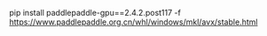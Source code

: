 pip install paddlepaddle-gpu==2.4.2.post117 -f https://www.paddlepaddle.org.cn/whl/windows/mkl/avx/stable.html